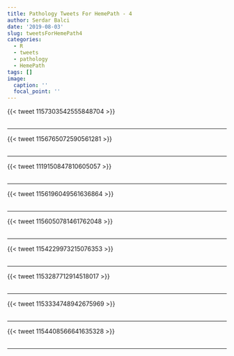 ```yaml
---
title: Pathology Tweets For HemePath - 4
author: Serdar Balci
date: '2019-08-03'
slug: tweetsForHemePath4
categories:
  - R
  - tweets
  - pathology
  - HemePath
tags: []
image:
  caption: ''
  focal_point: ''
---
```



{{< tweet 1157303542555848704 >}}
<br>
<br>
<hr>
{{< tweet 1156765072590561281 >}}
<br>
<br>
<hr>
{{< tweet 1119150847810605057 >}}
<br>
<br>
<hr>
{{< tweet 1156196049561636864 >}}
<br>
<br>
<hr>
{{< tweet 1156050781461762048 >}}
<br>
<br>
<hr>
{{< tweet 1154229973215076353 >}}
<br>
<br>
<hr>
{{< tweet 1153287712914518017 >}}
<br>
<br>
<hr>
{{< tweet 1153334748942675969 >}}
<br>
<br>
<hr>
{{< tweet 1154408566641635328 >}}
<br>
<br>
<hr>
